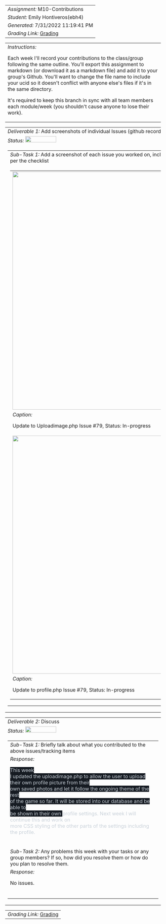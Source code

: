 <table><tr><td> <em>Assignment: </em> M10-Contributions</td></tr>
<tr><td> <em>Student: </em> Emily Hontiveros(ebh4)</td></tr>
<tr><td> <em>Generated: </em> 7/31/2022 11:19:41 PM</td></tr>
<tr><td> <em>Grading Link: </em> <a rel="noreferrer noopener" href="https://learn.ethereallab.app/homework/IT490-450-M22/m10-contributions/grade/ebh4" target="_blank">Grading</a></td></tr></table>
<table><tr><td> <em>Instructions: </em> <p>Each week I&#39;ll record your contributions to the class/group following the same outline.
You&#39;ll export this assignment to markdown (or download it as a markdown file) and add it to your group&#39;s Github.
You&#39;ll want to change the file name to include your ucid so it doesn&#39;t conflict with anyone else&#39;s files if it&#39;s in the same directory.</p>
<p>It&#39;s required to keep this branch in sync with all team members each module/week (you shouldn&#39;t cause anyone to lose their work).
 </p>
</td></tr></table>
<table><tr><td> <em>Deliverable 1: </em> Add screenshots of individual Issues (github recorded topics) that you worked on this week </td></tr><tr><td><em>Status: </em> <img width="100" height="20" src="http://via.placeholder.com/400x120/009955/fff?text=Complete"></td></tr>
<tr><td><table><tr><td> <em>Sub-Task 1: </em> Add a screenshot of each issue you worked on, include the link, and the status of the issue per the checklist</td></tr>
<tr><td><table><tr><td><img width="768px" src="https://user-images.githubusercontent.com/72458226/182065150-67d1d3a6-7322-499e-ae67-7e25804f0d6a.png"/></td></tr>
<tr><td> <em>Caption:</em> <p>Update to Uploadimage.php Issue #79, Status: In-progress<br></p>
</td></tr>
<tr><td><img width="768px" src="https://user-images.githubusercontent.com/72458226/182065281-9eddc886-f97b-4669-9470-870462227bc7.png"/></td></tr>
<tr><td> <em>Caption:</em> <p>Update to profile.php Issue #79, Status: In-progress<br></p>
</td></tr>
</table></td></tr>
</table></td></tr>
<table><tr><td> <em>Deliverable 2: </em> Discuss </td></tr><tr><td><em>Status: </em> <img width="100" height="20" src="http://via.placeholder.com/400x120/009955/fff?text=Complete"></td></tr>
<tr><td><table><tr><td> <em>Sub-Task 1: </em> Briefly talk about what you contributed to the above issues/tracking items</td></tr>
<tr><td> <em>Response:</em> <p><span style="color: rgb(201, 209, 217); font-family: -apple-system, BlinkMacSystemFont, &quot;Segoe UI&quot;, Helvetica, Arial, sans-serif,<br>&quot;Apple Color Emoji&quot;, &quot;Segoe UI Emoji&quot;; font-size: 16px; background-color: rgb(22, 27, 34);">This week<br>I updated the uploadimage.php to allow the user to&nbsp;</span><span style="color: rgb(201, 209, 217);<br>font-family: -apple-system, BlinkMacSystemFont, &quot;Segoe UI&quot;, Helvetica, Arial, sans-serif, &quot;Apple Color Emoji&quot;, &quot;Segoe UI<br>Emoji&quot;; font-size: 16px; background-color: rgb(22, 27, 34);">upload their own profile picture from their<br>own saved photos and let it follow the ongoing theme of the rest<br>of the game so far. It will be&nbsp;</span><span style="color: rgb(201, 209, 217); font-family:<br>-apple-system, BlinkMacSystemFont, &quot;Segoe UI&quot;, Helvetica, Arial, sans-serif, &quot;Apple Color Emoji&quot;, &quot;Segoe UI Emoji&quot;;<br>font-size: 16px; background-color: rgb(22, 27, 34);">stored into our database and be able to<br>be shown in their own&nbsp;</span><span style="color: rgb(201, 209, 217); font-family: -apple-system, BlinkMacSystemFont, &quot;Segoe<br>UI&quot;, Helvetica, Arial, sans-serif, &quot;Apple Color Emoji&quot;, &quot;Segoe UI Emoji&quot;; font-size: 16px; background-color:<br>rgb(22, 27, 34);">profile settings. Next week I will continue this and work on<br>more CSS styling of the other parts of the settings including the profile.</span><br></p><br></td></tr>
<tr><td> <em>Sub-Task 2: </em> Any problems this week with your tasks or any group members? If so, how did you resolve them or how do you plan to resolve them.</td></tr>
<tr><td> <em>Response:</em> <p>No issues.<br></p><br></td></tr>
</table></td></tr>
<table><tr><td><em>Grading Link: </em><a rel="noreferrer noopener" href="https://learn.ethereallab.app/homework/IT490-450-M22/m10-contributions/grade/ebh4" target="_blank">Grading</a></td></tr></table>